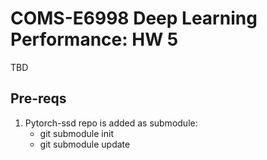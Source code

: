 # COMS-E6998 Deep Learning Performance: HW 5
TBD
## Pre-reqs
1. Pytorch-ssd repo is added as submodule:
   * git submodule init
   * git submodule update
